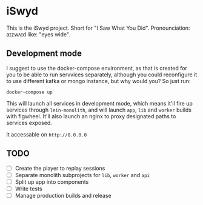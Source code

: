 # iSwyd

This is the iSwyd project. Short for "I Saw What You Did". Pronounciation: aɪzwʌɪd like: "eyes wide".

## Development mode

I suggest to use the docker-compose environment, as that is created for you to be able to run servvices separately, although you could reconfigure it to use different kafka or mongo instance, but why would you? So just run:

```shell
docker-compose up
```

This will launch all services in development mode, which means it'll fire up services through `lein-monolith`, and will launch `app`, `lib` and `worker` builds with figwheel. It'll also launch an nginx to proxy designated paths to services exposed.

It accessable on `http://0.0.0.0`

## TODO

- [ ] Create the player to replay sessions
- [ ] Separate monolith subprojects for `lib`, `worker` and `api`
- [ ] Split up app into components
- [ ] Write tests
- [ ] Manage production builds and release
